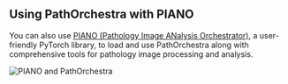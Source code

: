 ## Using PathOrchestra with PIANO
You can also use [PIANO (Pathology Image ANalysis Orchestrator)](https://github.com/WonderLandxD/PIANO/tree/preview), a user-friendly PyTorch library, to load and use PathOrchestra along with comprehensive tools for pathology image processing and analysis.

![PIANO and PathOrchestra](path_to_your_image.png)
